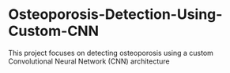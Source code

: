# Osteoporosis-Detection-Using-Custom-CNN
This project focuses on detecting osteoporosis using a custom Convolutional Neural Network (CNN) architecture
